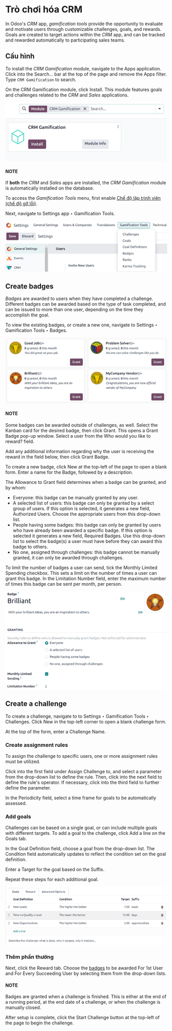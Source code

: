 # Trò chơi hóa CRM

In Odoo's *CRM* app, *gamification tools* provide the opportunity to evaluate and motivate users
through customizable challenges, goals, and rewards. Goals are created to target actions within the
*CRM* app, and can be tracked and rewarded automatically to participating sales teams.

## Cấu hình

To install the *CRM Gamification* module, navigate to the Apps application. Click
into the Search... bar at the top of the page and remove the Apps filter.
Type `CRM Gamification` to search.

On the CRM Gamification module, click Install. This module features goals
and challenges related to the *CRM* and *Sales* applications.

![View of the gamification module being installed in Odoo.](gamification/gamification-module-install.png)

#### NOTE
If **both** the *CRM* and *Sales* apps are installed, the *CRM Gamification* module is
automatically installed on the database.

To access the *Gamification Tools* menu, first enable [Chế độ lập trình viên (chế độ gỡ lỗi)](../../../general/developer_mode.md#developer-mode).

Next, navigate to Settings app ‣ Gamification Tools.

![View if the gamification tools menu in Odoo Settings.](gamification/gamification-tools-menu.png)

<a id="crm-create-rewards"></a>

## Create badges

*Badges* are awarded to users when they have completed a challenge. Different badges can be awarded
based on the type of task completed, and can be issued to more than one user, depending on the time
they accomplish the goal.

To view the existing badges, or create a new one, navigate to Settings ‣
Gamification Tools ‣ Badges.

![View of the badges page in Odoo.](gamification/badges.png)

#### NOTE
Some badges can be awarded outside of challenges, as well. Select the Kanban card for the desired
badge, then click Grant. This opens a Grant Badge pop-up window. Select
a user from the Who would you like to reward? field.

Add any additional information regarding why the user is receiving the reward in the field below,
then click Grant Badge.

To create a new badge, click New at the top-left of the page to open a blank form.
Enter a name for the Badge, followed by a description.

The Allowance to Grant field determines when a badge can be granted, and by whom:

- Everyone: this badge can be manually granted by any user.
- A selected list of users: this badge can only be granted by a select group of users.
  If this option is selected, it generates a new field, Authorized Users. Choose the
  appropriate users from this drop-down list.
- People having some badges: this badge can only be granted by users who have already
  been awarded a specific badge. If this option is selected it generates a new field,
  Required Badges. Use this drop-down list to select the badge(s) a user must have
  before they can award this badge to others.
- No one, assigned through challenges: this badge cannot be manually granted, it can
  only be awarded through challenges.

To limit the number of badges a user can send, tick the Monthly Limited Spending
checkbox. This sets a limit on the number of times a user can grant this badge. In the
Limitation Number field, enter the maximum number of times this badge can be sent per
month, per person.

![The details page for a new badge.](gamification/create-badge.png)

<a id="crm-create-challenge"></a>

## Create a challenge

To create a challenge, navigate to to Settings ‣ Gamification Tools ‣
Challenges. Click New in the top-left corner to open a blank challenge form.

At the top of the form, enter a Challenge Name.

### Create assignment rules

To assign the challenge to specific users, one or more assignment rules must be utilized.

Click into the first field under Assign Challenge to, and select a parameter from the
drop-down list to define the rule. Then, click into the next field to define the rule's operator. If
necessary, click into the third field to further define the parameter.

In the Periodicity field, select a time frame for goals to be automatically assessed.

### Add goals

Challenges can be based on a single goal, or can include multiple goals with different targets. To
add a goal to the challenge, click Add a line on the Goals tab.

In the Goal Definition field, choose a goal from the drop-down list. The
Condition field automatically updates to reflect the condition set on the goal
definition.

Enter a Target for the goal based on the Suffix.

Repeat these steps for each additional goal.

![The goals tab of a challenge form.](gamification/challenge-goals.png)

### Thêm phần thưởng

Next, click the Reward tab. Choose the [badges](#crm-create-rewards) to be awarded
For 1st User and For Every Succeeding User by selecting them from the
drop-down lists.

#### NOTE
Badges are granted when a challenge is finished. This is either at the end of a running period,
at the end date of a challenge, or when the challenge is manually closed.

After setup is complete, click the Start Challenge button at the top-left of the page to
begin the challenge.
